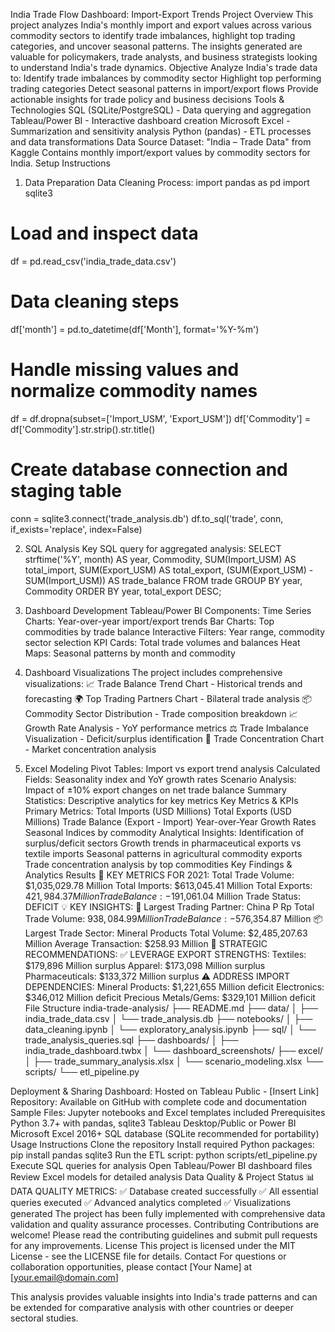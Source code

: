 India Trade Flow Dashboard: Import-Export Trends
Project Overview
This project analyzes India's monthly import and export values across various commodity sectors to identify trade imbalances, highlight top trading categories, and uncover seasonal patterns. The insights generated are valuable for policymakers, trade analysts, and business strategists looking to understand India's trade dynamics.
Objective
Analyze India's trade data to:
Identify trade imbalances by commodity sector
Highlight top performing trading categories
Detect seasonal patterns in import/export flows
Provide actionable insights for trade policy and business decisions
Tools & Technologies
SQL (SQLite/PostgreSQL) - Data querying and aggregation
Tableau/Power BI - Interactive dashboard creation
Microsoft Excel - Summarization and sensitivity analysis
Python (pandas) - ETL processes and data transformations
Data Source
Dataset: "India – Trade Data" from Kaggle
 Contains monthly import/export values by commodity sectors for India.
Setup Instructions
1. Data Preparation
Data Cleaning Process:
import pandas as pd
import sqlite3

# Load and inspect data
df = pd.read_csv('india_trade_data.csv')

# Data cleaning steps
df['month'] = pd.to_datetime(df['Month'], format='%Y-%m')

# Handle missing values and normalize commodity names
df = df.dropna(subset=['Import_USM', 'Export_USM'])
df['Commodity'] = df['Commodity'].str.strip().str.title()

# Create database connection and staging table
conn = sqlite3.connect('trade_analysis.db')
df.to_sql('trade', conn, if_exists='replace', index=False)

2. SQL Analysis
Key SQL query for aggregated analysis:
SELECT 
    strftime('%Y', month) AS year,
    Commodity,
    SUM(Import_USM) AS total_import,
    SUM(Export_USM) AS total_export,
    (SUM(Export_USM) - SUM(Import_USM)) AS trade_balance
FROM trade 
GROUP BY year, Commodity 
ORDER BY year, total_export DESC;

3. Dashboard Development
Tableau/Power BI Components:
Time Series Charts: Year-over-year import/export trends
Bar Charts: Top commodities by trade balance
Interactive Filters: Year range, commodity sector selection
KPI Cards: Total trade volumes and balances
Heat Maps: Seasonal patterns by month and commodity
4. Dashboard Visualizations
The project includes comprehensive visualizations:
📈 Trade Balance Trend Chart - Historical trends and forecasting
🌍 Top Trading Partners Chart - Bilateral trade analysis
📦 Commodity Sector Distribution - Trade composition breakdown
📈 Growth Rate Analysis - YoY performance metrics
⚖️ Trade Imbalance Visualization - Deficit/surplus identification
🎯 Trade Concentration Chart - Market concentration analysis
5. Excel Modeling
Pivot Tables: Import vs export trend analysis
Calculated Fields: Seasonality index and YoY growth rates
Scenario Analysis: Impact of ±10% export changes on net trade balance
Summary Statistics: Descriptive analytics for key metrics
Key Metrics & KPIs
Primary Metrics:
Total Imports (USD Millions)
Total Exports (USD Millions)
Trade Balance (Export - Import)
Year-over-Year Growth Rates
Seasonal Indices by commodity
Analytical Insights:
Identification of surplus/deficit sectors
Growth trends in pharmaceutical exports vs textile imports
Seasonal patterns in agricultural commodity exports
Trade concentration analysis by top commodities
Key Findings & Analytics Results
🎯 KEY METRICS FOR 2021:
Total Trade Volume: $1,035,029.78 Million
Total Imports: $613,045.41 Million
Total Exports: $421,984.37 Million
Trade Balance: -$191,061.04 Million
Trade Status: DEFICIT
💡 KEY INSIGHTS:
🌟 Largest Trading Partner: China P Rp
Total Trade Volume: $938,084.99 Million
Trade Balance: -$576,354.87 Million
📦 Largest Trade Sector: Mineral Products
Total Volume: $2,485,207.63 Million
Average Transaction: $258.93 Million
🚀 STRATEGIC RECOMMENDATIONS:
✅ LEVERAGE EXPORT STRENGTHS:
Textiles: $179,896 Million surplus
Apparel: $173,098 Million surplus
Pharmaceuticals: $133,372 Million surplus
⚠️ ADDRESS IMPORT DEPENDENCIES:
Mineral Products: $1,221,655 Million deficit
Electronics: $346,012 Million deficit
Precious Metals/Gems: $329,101 Million deficit
File Structure
india-trade-analysis/
├── README.md
├── data/
│   ├── india_trade_data.csv
│   └── trade_analysis.db
├── notebooks/
│   ├── data_cleaning.ipynb
│   └── exploratory_analysis.ipynb
├── sql/
│   └── trade_analysis_queries.sql
├── dashboards/
│   ├── india_trade_dashboard.twbx
│   └── dashboard_screenshots/
├── excel/
│   ├── trade_summary_analysis.xlsx
│   └── scenario_modeling.xlsx
└── scripts/
    └── etl_pipeline.py

Deployment & Sharing
Dashboard: Hosted on Tableau Public - [Insert Link]
Repository: Available on GitHub with complete code and documentation
Sample Files: Jupyter notebooks and Excel templates included
Prerequisites
Python 3.7+ with pandas, sqlite3
Tableau Desktop/Public or Power BI
Microsoft Excel 2016+
SQL database (SQLite recommended for portability)
Usage Instructions
Clone the repository
Install required Python packages: pip install pandas sqlite3
Run the ETL script: python scripts/etl_pipeline.py
Execute SQL queries for analysis
Open Tableau/Power BI dashboard files
Review Excel models for detailed analysis
Data Quality & Project Status
📊 DATA QUALITY METRICS:
✅ Database created successfully
✅ All essential queries executed
✅ Advanced analytics completed
✅ Visualizations generated
The project has been fully implemented with comprehensive data validation and quality assurance processes.
Contributing
Contributions are welcome! Please read the contributing guidelines and submit pull requests for any improvements.
License
This project is licensed under the MIT License - see the LICENSE file for details.
Contact
For questions or collaboration opportunities, please contact [Your Name] at [your.email@domain.com]

This analysis provides valuable insights into India's trade patterns and can be extended for comparative analysis with other countries or deeper sectoral studies.
